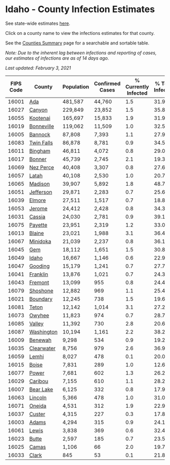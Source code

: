 # Idaho - County Infection Estimates

See state-wide estimates [here](/infections/us-id).

Click on a county name to view the infections estimates for that county.

See the [Counties Summary](/infections/summary-counties) page for a searchable and sortable table.

*Note: Due to the inherent lag between infections and reporting of cases, our estimates of infections are as of 14 days ago.*

*Last updated: February 3, 2021*

|   FIPS Code |                   County |   Population |   Confirmed Cases |   % Currently Infected |   % Total Infected |
|-------------|--------------------------|--------------|-------------------|------------------------|--------------------|
|       16001 |               [Ada](ada) |      481,587 |            44,760 |                    1.5 |               31.9 |
|       16027 |         [Canyon](canyon) |      229,849 |            23,852 |                    1.5 |               35.8 |
|       16055 |     [Kootenai](kootenai) |      165,697 |            15,833 |                    1.9 |               31.9 |
|       16019 | [Bonneville](bonneville) |      119,062 |            11,509 |                    1.0 |               32.5 |
|       16005 |       [Bannock](bannock) |       87,808 |             7,393 |                    1.1 |               27.9 |
|       16083 | [Twin Falls](twin-falls) |       86,878 |             8,781 |                    0.9 |               34.5 |
|       16011 |       [Bingham](bingham) |       46,811 |             4,072 |                    0.8 |               29.0 |
|       16017 |         [Bonner](bonner) |       45,739 |             2,745 |                    2.1 |               19.3 |
|       16069 |   [Nez Perce](nez-perce) |       40,408 |             3,307 |                    0.8 |               27.6 |
|       16057 |           [Latah](latah) |       40,108 |             2,530 |                    1.0 |               20.7 |
|       16065 |       [Madison](madison) |       39,907 |             5,892 |                    1.8 |               48.7 |
|       16051 |   [Jefferson](jefferson) |       29,871 |             2,283 |                    0.7 |               25.6 |
|       16039 |         [Elmore](elmore) |       27,511 |             1,517 |                    0.7 |               18.8 |
|       16053 |         [Jerome](jerome) |       24,412 |             2,428 |                    0.8 |               34.3 |
|       16031 |         [Cassia](cassia) |       24,030 |             2,781 |                    0.9 |               39.1 |
|       16075 |       [Payette](payette) |       23,951 |             2,319 |                    1.2 |               33.0 |
|       16013 |         [Blaine](blaine) |       23,021 |             1,988 |                    3.1 |               36.4 |
|       16067 |     [Minidoka](minidoka) |       21,039 |             2,237 |                    0.8 |               36.1 |
|       16045 |               [Gem](gem) |       18,112 |             1,651 |                    1.5 |               30.8 |
|       16049 |           [Idaho](idaho) |       16,667 |             1,146 |                    0.6 |               22.9 |
|       16047 |       [Gooding](gooding) |       15,179 |             1,241 |                    0.7 |               27.7 |
|       16041 |     [Franklin](franklin) |       13,876 |             1,021 |                    0.7 |               24.3 |
|       16043 |       [Fremont](fremont) |       13,099 |               955 |                    0.8 |               24.4 |
|       16079 |     [Shoshone](shoshone) |       12,882 |               969 |                    1.1 |               25.4 |
|       16021 |     [Boundary](boundary) |       12,245 |               738 |                    1.5 |               19.6 |
|       16081 |           [Teton](teton) |       12,142 |             1,014 |                    3.1 |               27.2 |
|       16073 |         [Owyhee](owyhee) |       11,823 |               974 |                    0.7 |               28.7 |
|       16085 |         [Valley](valley) |       11,392 |               730 |                    2.8 |               20.6 |
|       16087 | [Washington](washington) |       10,194 |             1,161 |                    2.2 |               38.2 |
|       16009 |       [Benewah](benewah) |        9,298 |               534 |                    0.9 |               19.2 |
|       16035 | [Clearwater](clearwater) |        8,756 |               979 |                    2.6 |               36.9 |
|       16059 |           [Lemhi](lemhi) |        8,027 |               478 |                    0.1 |               20.0 |
|       16015 |           [Boise](boise) |        7,831 |               289 |                    1.0 |               12.6 |
|       16077 |           [Power](power) |        7,681 |               602 |                    1.3 |               26.2 |
|       16029 |       [Caribou](caribou) |        7,155 |               610 |                    1.1 |               28.2 |
|       16007 |   [Bear Lake](bear-lake) |        6,125 |               332 |                    0.8 |               17.9 |
|       16063 |       [Lincoln](lincoln) |        5,366 |               478 |                    1.0 |               31.0 |
|       16071 |         [Oneida](oneida) |        4,531 |               312 |                    1.9 |               22.9 |
|       16037 |         [Custer](custer) |        4,315 |               227 |                    0.3 |               17.8 |
|       16003 |           [Adams](adams) |        4,294 |               315 |                    0.9 |               24.1 |
|       16061 |           [Lewis](lewis) |        3,838 |               369 |                    0.6 |               32.4 |
|       16023 |           [Butte](butte) |        2,597 |               185 |                    0.7 |               23.5 |
|       16025 |           [Camas](camas) |        1,106 |                66 |                    2.0 |               19.7 |
|       16033 |           [Clark](clark) |          845 |                53 |                    0.1 |               21.8 |